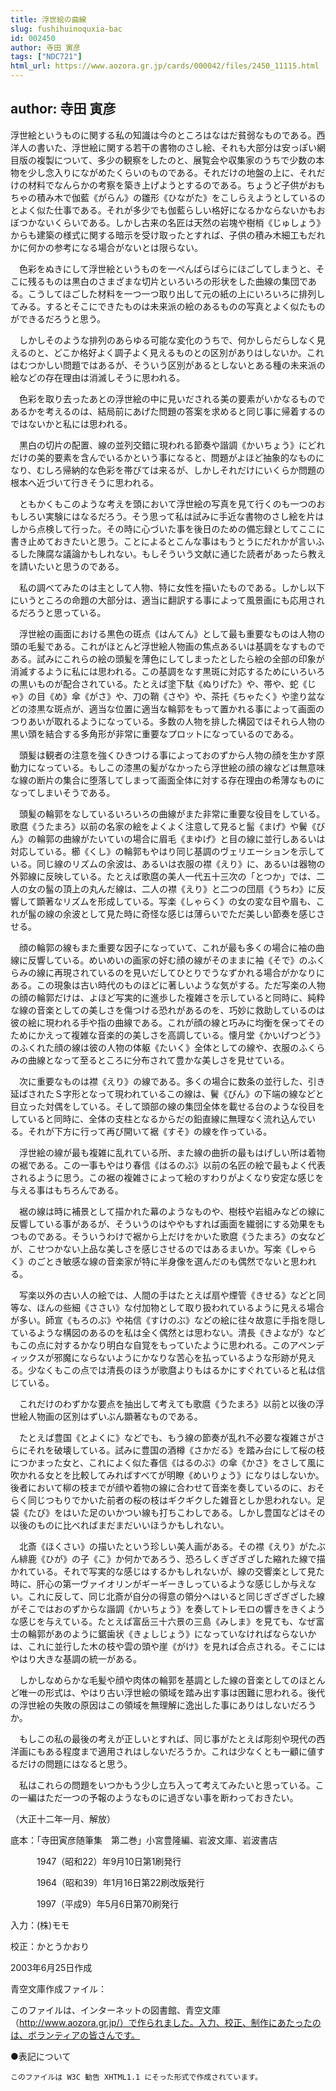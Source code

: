 ```yaml
---
title: 浮世絵の曲線
slug: fushihuinoquxia-bac
id: 002450
author: 寺田 寅彦
tags: ["NDC721"]
html_url: https://www.aozora.gr.jp/cards/000042/files/2450_11115.html
---
```


## author: 寺田 寅彦

浮世絵というものに関する私の知識は今のところはなはだ貧弱なものである。西洋人の書いた、浮世絵に関する若干の書物のさし絵、それも大部分は安っぽい網目版の複製について、多少の観察をしたのと、展覧会や収集家のうちで少数の本物を少し念入りにながめたくらいのものである。それだけの地盤の上に、それだけの材料でなんらかの考察を築き上げようとするのである。ちょうど子供がおもちゃの積み木で伽藍《がらん》の雛形《ひながた》をこしらえようとしているのとよく似た仕事である。それが多少でも伽藍らしい格好になるかならないかもおぼつかないくらいである。しかし古来の名匠は天然の岩塊や樹梢《じゅしょう》からも建築の様式に関する暗示を受け取ったとすれば、子供の積み木細工もだれかに何かの参考になる場合がないとは限らない。

　色彩をぬきにして浮世絵というものを一ぺんばらばらにほごしてしまうと、そこに残るものは黒白のさまざまな切片といろいろの形状をした曲線の集団である。こうしてほごした材料を一つ一つ取り出して元の紙の上にいろいろに排列してみる。するとそこにできたものは未来派の絵のあるものの写真とよく似たものができるだろうと思う。

　しかしそのような排列のあらゆる可能な変化のうちで、何かしらだらしなく見えるのと、どこか格好よく調子よく見えるものとの区別がありはしないか。これはむつかしい問題ではあるが、そういう区別があるとしないとある種の未来派の絵などの存在理由は消滅しそうに思われる。

　色彩を取り去ったあとの浮世絵の中に見いだされる美の要素がいかなるものであるかを考えるのは、結局前にあげた問題の答案を求めると同じ事に帰着するのではないかと私には思われる。

　黒白の切片の配置、線の並列交錯に現われる節奏や諧調《かいちょう》にどれだけの美的要素を含んでいるかという事になると、問題がよほど抽象的なものになり、むしろ帰納的な色彩を帯びては来るが、しかしそれだけにいくらか問題の根本へ近づいて行きそうに思われる。

　ともかくもこのような考えを頭において浮世絵の写真を見て行くのも一つのおもしろい実験にはなるだろう。そう思って私は試みに手近な書物のさし絵を片はしから点検して行った。その時に心づいた事を後日のための備忘録としてここに書き止めておきたいと思う。ことによるとこんな事はもうとうにだれかが言いふるした陳腐な議論かもしれない。もしそういう文献に通じた読者があったら教えを請いたいと思うのである。

　私の調べてみたのは主として人物、特に女性を描いたものである。しかし以下にいうところの命題の大部分は、適当に翻訳する事によって風景画にも応用されるだろうと思っている。

 

　浮世絵の画面における黒色の斑点《はんてん》として最も重要なものは人物の頭の毛髪である。これがほとんど浮世絵人物画の焦点あるいは基調をなすものである。試みにこれらの絵の頭髪を薄色にしてしまったとしたら絵の全部の印象が消滅するように私には思われる。この基調をなす黒斑に対応するためにいろいろの黒いものが配合されている。たとえば塗下駄《ぬりげた》や、帯や、蛇《じゃ》の目《め》傘《がさ》や、刀の鞘《さや》や、茶托《ちゃたく》や塗り盆などの漆黒な斑点が、適当な位置に適当な輪郭をもって置かれる事によって画面のつりあいが取れるようになっている。多数の人物を排した構図ではそれら人物の黒い頭を結合する多角形が非常に重要なプロットになっているのである。

　頭髪は観者の注意を強くひきつける事によっておのずから人物の顔を生かす原動力になっている。もしこの漆黒の髪がなかったら浮世絵の顔の線などは無意味な線の断片の集合に堕落してしまって画面全体に対する存在理由の希薄なものになってしまいそうである。

　頭髪の輪郭をなしているいろいろの曲線がまた非常に重要な役目をしている。歌麿《うたまろ》以前の名家の絵をよくよく注意して見ると髷《まげ》や鬢《びん》の輪郭の曲線がたいていの場合に眉毛《まゆげ》と目の線に並行しあるいは対応している。櫛《くし》の輪郭もやはり同じ基調のヴェリエーションを示している。同じ線のリズムの余波は、あるいは衣服の襟《えり》に、あるいは器物の外郭線に反映している。たとえば歌麿の美人一代五十三次の「とつか」では、二人の女の髷の頂上の丸んだ線は、二人の襟《えり》と二つの団扇《うちわ》に反響して顕著なリズムを形成している。写楽《しゃらく》の女の変な目や眉も、これが髷の線の余波として見た時に奇怪な感じは薄らいでただ美しい節奏を感じさせる。

　顔の輪郭の線もまた重要な因子になっていて、これが最も多くの場合に袖の曲線に反響している。めいめいの画家の好む顔の線がそのままに袖《そで》のふくらみの線に再現されているのを見いだしてひとりでうなずかれる場合がかなりにある。この現象は古い時代のものほどに著しいような気がする。ただ写楽の人物の顔の輪郭だけは、よほど写実的に進歩した複雑さを示していると同時に、純粋な線の音楽としての美しさを傷つける恐れがあるのを、巧妙に救助しているのは彼の絵に現われる手や指の曲線である。これが顔の線と巧みに均衡を保ってそのためにかえって複雑な音楽的の美しさを高調している。懐月堂《かいげつどう》のふくれた顔の線は彼の人物の体躯《たいく》全体としての線や、衣服のふくらみの曲線となって至るところに分布されて豊かな美しさを見せている。

　次に重要なものは襟《えり》の線である。多くの場合に数条の並行した、引き延ばされたＳ字形となって現われているこの線は、鬢《びん》の下端の線などと目立った対偶をしている。そして頭部の線の集団全体を載せる台のような役目をしていると同時に、全体の支柱となるからだの鉛直線に無理なく流れ込んでいる。それが下方に行って再び開いて裾《すそ》の線を作っている。

　浮世絵の線が最も複雑に乱れている所、また線の曲折の最もはげしい所は着物の裾である。この一事もやはり春信《はるのぶ》以前の名匠の絵で最もよく代表されるように思う。この裾の複雑さによって絵のすわりがよくなり安定な感じを与える事はもちろんである。

　裾の線は時に補景として描かれた幕のようなものや、樹枝や岩組みなどの線に反響している事があるが、そういうのはややもすれば画面を繊弱にする効果をもつものである。そういうわけで裾から上だけをかいた歌麿《うたまろ》の女などが、こせつかない上品な美しさを感じさせるのではあるまいか。写楽《しゃらく》のごとき敏感な線の音楽家が特に半身像を選んだのも偶然でないと思われる。

　写楽以外の古い人の絵では、人間の手はたとえば扇や煙管《きせる》などと同等な、ほんの些細《ささい》な付加物として取り扱われているように見える場合が多い。師宣《もろのぶ》や祐信《すけのぶ》などの絵に往々故意に手指を隠しているような構図のあるのを私は全く偶然とは思わない。清長《きよなが》などもこの点に対するかなり明白な自覚をもっていたように思われる。このアペンディックスが邪魔にならないようにかなりな苦心を払っているような形跡が見える。少なくもこの点では清長のほうが歌麿よりもはるかにすぐれていると私は信じている。



　これだけのわずかな要点を抽出して考えても歌麿《うたまろ》以前と以後の浮世絵人物画の区別はずいぶん顕著なものである。

　たとえば豊国《とよくに》などでも、もう線の節奏が乱れ不必要な複雑さがさらにそれを破壊している。試みに豊国の酒樽《さかだる》を踏み台にして桜の枝につかまった女と、これによく似た春信《はるのぶ》の傘《かさ》をさして風に吹かれる女とを比較してみればすべてが明瞭《めいりょう》になりはしないか。後者において柳の枝までが顔や着物の線に合わせて音楽を奏しているのに、おそらく同じつもりでかいた前者の桜の枝はギクギクした雑音としか思われない。足袋《たび》をはいた足のいかつい線も打ちこわしである。しかし豊国などはその以後のものに比べればまだまだいいほうかもしれない。

　北斎《ほくさい》の描いたという珍しい美人画がある。その襟《えり》がたぶん緋鹿《ひが》の子《こ》か何かであろう、恐ろしくぎざぎざした縮れた線で描かれている。それで写実的な感じはするかもしれないが、線の交響楽として見た時に、肝心の第一ヴァイオリンがギーギーきしっているような感じしか与えない。これに反して、同じ北斎が自分の得意の領分へはいると同じぎざぎざした線がそこではおのずからな諧調《かいちょう》を奏してトレモロの響きをきくような感じを与えている。たとえば富岳三十六景の三島《みしま》を見ても、なぜ富士の輪郭があのように鋸歯状《きょしじょう》になっていなければならないかは、これに並行した木の枝や雲の頭や崖《がけ》を見れば合点される。そこにはやはり大きな基調の統一がある。

　しかしなめらかな毛髪や顔や肉体の輪郭を基調とした線の音楽としてのほとんど唯一の形式は、やはり古い浮世絵の領域を踏み出す事は困難に思われる。後代の浮世絵の失敗の原因はこの領域を無理解に逸出した事にありはしないだろうか。

　もしこの私の最後の考えが正しいとすれば、同じ事がたとえば彫刻や現代の西洋画にもある程度まで適用されはしないだろうか。これは少なくとも一顧に値するだけの問題にはなると思う。

　私はこれらの問題をいつかもう少し立ち入って考えてみたいと思っている。この一編はただ一つの予報のようなものに過ぎない事を断わっておきたい。

（大正十二年一月、解放）













底本：「寺田寅彦随筆集　第二巻」小宮豊隆編、岩波文庫、岩波書店


　　　1947（昭和22）年9月10日第1刷発行

　　　1964（昭和39）年1月16日第22刷改版発行

　　　1997（平成9）年5月6日第70刷発行

入力：(株)モモ

校正：かとうかおり

2003年6月25日作成

青空文庫作成ファイル：

このファイルは、インターネットの図書館、青空文庫（http://www.aozora.gr.jp/）で作られました。入力、校正、制作にあたったのは、ボランティアの皆さんです。











●表記について


	このファイルは W3C 勧告 XHTML1.1 にそった形式で作成されています。